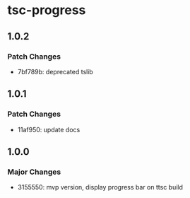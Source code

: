 # tsc-progress

## 1.0.2

### Patch Changes

- 7bf789b: deprecated tslib

## 1.0.1

### Patch Changes

- 11af950: update docs

## 1.0.0

### Major Changes

- 3155550: mvp version, display progress bar on ttsc build
